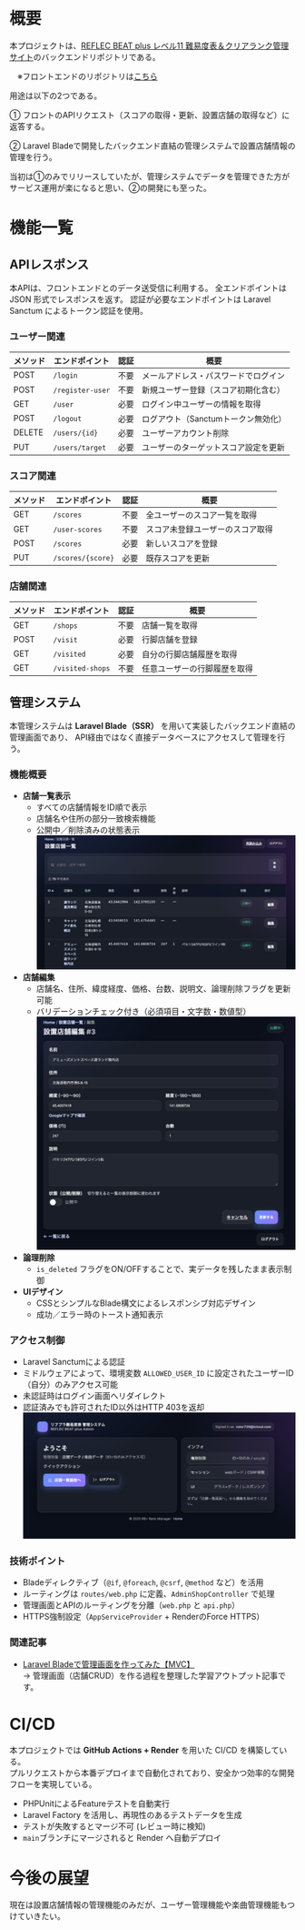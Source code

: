 # 概要

本プロジェクトは、[REFLEC BEAT plus レベル11 難易度表＆クリアランク管理サイト](https://rbplus-rank-manager.site/)のバックエンドリポジトリである。

　※フロントエンドのリポジトリは[こちら](https://github.com/misato729/score-manager-frontend)

用途は以下の2つである。

① フロントのAPIリクエスト（スコアの取得・更新、設置店舗の取得など）に返答する。

② Laravel Bladeで開発したバックエンド直結の管理システムで設置店舗情報の管理を行う。

当初は①のみでリリースしていたが、管理システムでデータを管理できた方がサービス運用が楽になると思い、②の開発にも至った。

# 機能一覧
## APIレスポンス
本APIは、フロントエンドとのデータ送受信に利用する。
全エンドポイントは JSON 形式でレスポンスを返す。
認証が必要なエンドポイントは Laravel Sanctum によるトークン認証を使用。

### ユーザー関連
| メソッド   | エンドポイント          | 認証 | 概要                    |
| ------ | ---------------- | -- | --------------------- |
| POST   | `/login`         | 不要 | メールアドレス・パスワードでログイン    |
| POST   | `/register-user` | 不要 | 新規ユーザー登録（スコア初期化含む）    |
| GET    | `/user`          | 必要 | ログイン中ユーザーの情報を取得       |
| POST   | `/logout`        | 必要 | ログアウト（Sanctumトークン無効化） |
| DELETE | `/users/{id}`    | 必要 | ユーザーアカウント削除           |
| PUT    | `/users/target`  | 必要 | ユーザーのターゲットスコア設定を更新    |

### スコア関連
| メソッド | エンドポイント           | 認証 | 概要               |
| ---- | ----------------- | -- | ---------------- |
| GET  | `/scores`         | 不要 | 全ユーザーのスコア一覧を取得   |
| GET  | `/user-scores`    | 不要 | スコア未登録ユーザーのスコア取得 |
| POST | `/scores`         | 必要 | 新しいスコアを登録        |
| PUT  | `/scores/{score}` | 必要 | 既存スコアを更新         |

### 店舗関連
| メソッド | エンドポイント          | 認証 | 概要             |
| ---- | ---------------- | -- | -------------- |
| GET  | `/shops`         | 不要 | 店舗一覧を取得        |
| POST | `/visit`         | 必要 | 行脚店舗を登録        |
| GET  | `/visited`       | 必要 | 自分の行脚店舗履歴を取得   |
| GET  | `/visited-shops` | 不要 | 任意ユーザーの行脚履歴を取得 |

## 管理システム
本管理システムは **Laravel Blade（SSR）** を用いて実装したバックエンド直結の管理画面であり、 API経由ではなく直接データベースにアクセスして管理を行う。

### 機能概要
- **店舗一覧表示**  
  - すべての店舗情報をID順で表示  
  - 店舗名や住所の部分一致検索機能  
  - 公開中／削除済みの状態表示
![設置店舗一覧](./public/管理画面設置店舗一覧.png)
- **店舗編集**  
  - 店舗名、住所、緯度経度、価格、台数、説明文、論理削除フラグを更新可能  
  - バリデーションチェック付き（必須項目・文字数・数値型）
![設置店舗編集](./public/管理画面設置店舗編集.png)
- **論理削除**  
  - `is_deleted` フラグをON/OFFすることで、実データを残したまま表示制御
- **UIデザイン**  
  - CSSとシンプルなBlade構文によるレスポンシブ対応デザイン 
  - 成功／エラー時のトースト通知表示

### アクセス制御
- Laravel Sanctumによる認証
- ミドルウェアによって、環境変数 `ALLOWED_USER_ID` に設定されたユーザーID（自分）のみアクセス可能
- 未認証時はログイン画面へリダイレクト
- 認証済みでも許可されたID以外はHTTP 403を返却
![ログイン](./public/管理画面ログイン.png)

### 技術ポイント
- Bladeディレクティブ（`@if`, `@foreach`, `@csrf`, `@method` など）を活用
- ルーティングは `routes/web.php` に定義、`AdminShopController` で処理
- 管理画面とAPIのルーティングを分離（`web.php` と `api.php`）
- HTTPS強制設定（`AppServiceProvider` + RenderのForce HTTPS）

### 関連記事
- [Laravel Bladeで管理画面を作ってみた【MVC】](https://qiita.com/misato729/items/138a89c3ad8b3e2f0716)  
  → 管理画面（店舗CRUD）を作る過程を整理した学習アウトプット記事です。

# CI/CD
本プロジェクトでは **GitHub Actions + Render** を用いた CI/CD を構築している。  
プルリクエストから本番デプロイまで自動化されており、安全かつ効率的な開発フローを実現している。

- PHPUnitによるFeatureテストを自動実行
- Laravel Factory を活用し、再現性のあるテストデータを生成
- テストが失敗するとマージ不可 (レビュー時に検知)
- `main`ブランチにマージされると Render へ自動デプロイ

# 今後の展望
現在は設置店舗情報の管理機能のみだが、ユーザー管理機能や楽曲管理機能もつけていきたい。
